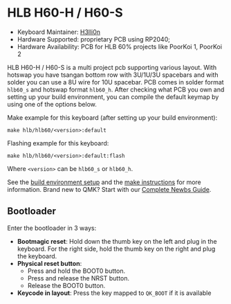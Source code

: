 # HLB H60-H / H60-S

* Keyboard Maintainer: [H3lli0n](https://github.com/H3lli0n/)
* Hardware Supported: proprietary PCB using RP2040;
* Hardware Availability: PCB for HLB 60% projects like PoorKoi 1, PoorKoi 2

HLB H60-H / H60-S is a multi project pcb supporting various layout. With hotswap you have tsangan bottom row with 3U/1U/3U spacebars and with solder you can use a 8U wire for 10U spacebar.
PCB comes in solder format `hlb60_s` and hotswap format `hlb60_h`. After checking what PCB you own and setting up your build environment, you can compile the default keymap by using one of the options below.

Make example for this keyboard (after setting up your build environment):  

    make hlb/hlb60/<version>:default

Flashing example for this keyboard:

    make hlb/hlb60/<version>:default:flash
    
Where `<version>` can be `hlb60_s` or `hlb60_h`.

See the [build environment setup](https://docs.qmk.fm/#/getting_started_build_tools) and the [make instructions](https://docs.qmk.fm/#/getting_started_make_guide) for more information. Brand new to QMK? Start with our [Complete Newbs Guide](https://docs.qmk.fm/#/newbs).

## Bootloader

Enter the bootloader in 3 ways:

* **Bootmagic reset**: Hold down the thumb key on the left and plug in the keyboard. For the right side, hold the thumb key on the right and plug the keyboard.
* **Physical reset button**: 
  * Press and hold the BOOT0 button.
  * Press and release the NRST button.
  * Release the BOOT0 button.
* **Keycode in layout**: Press the key mapped to `QK_BOOT` if it is available
